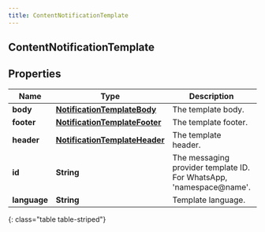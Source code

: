 ```yaml
---
title: ContentNotificationTemplate
---
```

## ContentNotificationTemplate


## Properties

| Name | Type | Description | Notes |
| ------------ | ------------- | ------------- | ------------- |
| **body** | <!----><!---->[**NotificationTemplateBody**](NotificationTemplateBody.html)<!----> | The template body. |  |
| **footer** | <!----><!---->[**NotificationTemplateFooter**](NotificationTemplateFooter.html)<!----> | The template footer. |  [optional] |
| **header** | <!----><!---->[**NotificationTemplateHeader**](NotificationTemplateHeader.html)<!----> | The template header. |  [optional] |
| **id** | <!----><!---->**String**<!----> | The messaging provider template ID. For WhatsApp, 'namespace@name'. |  [optional] |
| **language** | <!----><!---->**String**<!----> | Template language. |  [optional] |
{: class="table table-striped"}



